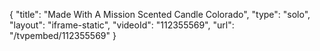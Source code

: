 {
    "title": "Made With A Mission Scented Candle  Colorado",
    "type": "solo",
    "layout": "iframe-static",
    "videoId": "112355569",
    "url": "\/tvpembed\/112355569"
}